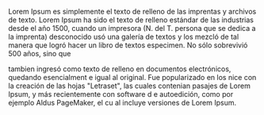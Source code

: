 Lorem Ipsum es simplemente el texto de relleno de las imprentas y archivos de texto. Lorem Ipsum ha 
sido el texto de relleno estándar de las industrias desde el año 1500, cuando un impresora (N. del T. 
persona que se dedica a la imprenta) desconocido usó una galería de textos y los mezcló de tal 
manera que logró hacer un libro de textos especimen. No sólo sobrevivió 500 años, sino que

 tambien ingresó como texto de relleno en documentos electrónicos, quedando esencialment
 e igual al original. Fue popularizado en los nice  con la creación de las hojas "Letraset", las cuales contenian pasajes de Lorem Ipsum, y más recientemente con 
 software d
 e autoedición, como por ejemplo Aldus PageMaker, el cu
 al incluye versiones de Lorem Ipsum.
    